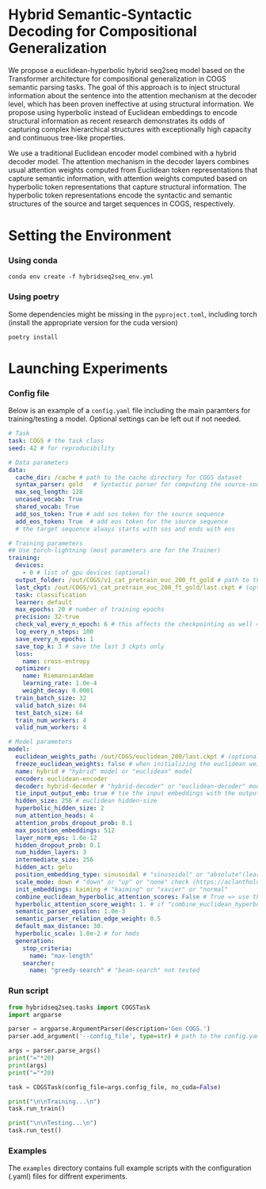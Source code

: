# Hybrid Semantic-Syntactic Decoding for Compositional Generalization
We propose a euclidean-hyperbolic hybrid seq2seq model based on the Transformer architecture for compositional generalization in COGS semantic parsing tasks. The goal of this approach is to inject structural information about the sentence into the attention mechanism at the decoder level, which has been proven ineffective at using structural information. We propose using hyperbolic instead of Euclidean embeddings to encode structural information as recent research demonstrates its odds of capturing complex hierarchical structures with exceptionally high capacity and continuous tree-like properties.

We use a traditional Euclidean encoder model combined with a hybrid decoder model. The attention mechanism in the decoder layers combines usual attention weights computed from Euclidean token representations that capture semantic information, with attention weights computed based on hyperbolic token representations that capture structural information. The hyperbolic token representations encode the syntactic and semantic structures of the source and target sequences in COGS, respectively.

# Setting the Environment
### Using conda
```shell
conda env create -f hybridseq2seq_env.yml
```
### Using poetry
Some dependencies might be missing in the ```pyproject.toml```, including torch (install the appropriate version for the cuda version)
```shell
poetry install
```

# Launching Experiments
### Config file
Below is an example of a ```config.yaml``` file including the main paramters for training/testing a model. Optional settings can be left out if not needed.

```yaml
# Task
task: COGS # the task class 
seed: 42 # for reproducibility

# Data parameters
data:
  cache_dir: /cache # path to the cache directory for COGS dataset
  syntax_parser: gold   # Syntactic parser for computing the source-source distance either: "gold" => use the syntax trees from syntax-cogs or "predicted" (default) => use stanza depparse
  max_seq_length: 128
  uncased_vocab: True
  shared_vocab: True
  add_sos_token: True # add sos token for the source sequence
  add_eos_token: True  # add eos token for the source sequence
  # the target sequence always starts with sos and ends with eos

# Training parameters
## Use torch-lightning (most parameters are for the Trainer)
training:
  devices: 
    - 0 # list of gpu devices (optional)
  output_folder: /out/COGS/v1_cat_pretrain_euc_200_ft_gold # path to the output dir for saving the model ckpts
  last_ckpt: /out/COGS/v1_cat_pretrain_euc_200_ft_gold/last.ckpt # (optional) ckpt to continue training from 
  task: classification
  learner: default
  max_epochs: 20 # number of training epochs
  precision: 32-true
  check_val_every_n_epoch: 6 # this affects the checkpointing as well => save ckpt is only done when validation is completed => you get a ckpt every n epochs after validation. The choice of 6 though is to limit the full training/validation time for the hybrid model which is very slow
  log_every_n_steps: 100
  save_every_n_epochs: 1
  save_top_k: 3 # save the last 3 ckpts only 
  loss:
    name: cross-entropy
  optimizer:
    name: RiemannianAdam
    learning_rate: 1.0e-4
    weight_decay: 0.0001
  train_batch_size: 32
  valid_batch_size: 64
  test_batch_size: 64
  train_num_workers: 4
  valid_num_workers: 4

# Model parameters
model:
  euclidean_weights_path: /out/COGS/euclidean_200/last.ckpt # (optional) when specified, this path indicates the ckpt from which the euclidean weights will be initialized (pre-trained experiments)
  freeze_euclidean_weights: false # when initializing the euclidean weights from a ckpt choose wether to freeze these weights or not
  name: hybrid # "hybrid" model or "euclidean" model
  encoder: euclidean-encoder 
  decoder: hybrid-decoder # "hybrid-decoder" or "euclidean-decoder" model
  tie_input_output_emb: true # tie the input embeddings with the output layer in the decoder
  hidden_size: 256 # euclidean hidden-size
  hyperbolic_hidden_size: 2
  num_attention_heads: 4
  attention_probs_dropout_prob: 0.1
  max_position_embeddings: 512
  layer_norm_eps: 1.0e-12
  hidden_dropout_prob: 0.1
  num_hidden_layers: 3
  intermediate_size: 256
  hidden_act: gelu
  position_embedding_type: sinusoidal # "sinusoidal" or "absolute"(learned absolute embeddings) or "relative_key" or "relative_key_query" (see euclidean_attention.py)
  scale_mode: down # "down" or "up" or "none" check (https://aclanthology.org/2021.emnlp-main.49.pdf)
  init_embeddings: kaiming # "kaiming" or "xavier" or "normal"
  combine_euclidean_hyperbolic_attention_scores: False # True => use the hyperbolic attention scores as bias, False => use the hyperbolic attention weights to compute an new representation which is concatenated with the euclidean one (see section 1.2.4 in docs/hybrid_approach.pdf)
  hyperbolic_attention_score_weight: 1. # if "combine_euclidean_hyperbolic_attention_scores" is True chose the weight alpha of the hyperbolic attention scores 
  semantic_parser_epsilon: 1.0e-3 
  semantic_parser_relation_edge_weight: 0.5
  default_max_distance: 30.
  hyperbolic_scale: 1.0e-2 # for hmds
  generation:
    stop_criteria:
      name: "max-length"
    searcher:
      name: "greedy-search" # "beam-search" not tested
```
### Run script
```python
from hybridseq2seq.tasks import COGSTask
import argparse

parser = argparse.ArgumentParser(description='Gen COGS.')
parser.add_argument('--config_file', type=str) # path to the config.yaml file

args = parser.parse_args()
print("="*20)
print(args)
print("="*20)

task = COGSTask(config_file=args.config_file, no_cuda=False)

print("\n\nTraining...\n")
task.run_train()

print("\n\nTesting...\n")
task.run_test()
```
### Examples
The ```examples``` directory contains full example scripts with the configuration (.yaml) files for diffrent experiments.
